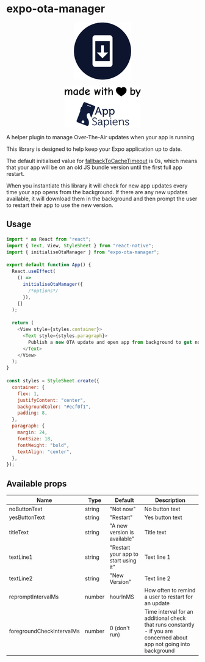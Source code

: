 # expo-ota-manager

<p align="center">
  <img alt="Expo OTA manager" width="150" src="expo-ota-manager.svg">
</p>
<p align="center">
  <a href="https://appsapiens.uk/">
    <img alt="App sapiens" width="200" src="app-sap.png">
  </a>
</p>
A helper plugin to manage Over-The-Air updates when your app is running

This library is designed to help keep your Expo application up to date.

The default initialised value for [fallbackToCacheTimeout](https://docs.expo.io/versions/latest/config/app/#fallbacktocachetimeout) is 0s, which means that your app will be on an old JS bundle version until the first full app restart.

When you instantiate this library it will check for new app updates every time your app opens from the background.
If there are any new updates available, it will download them in the background and then prompt the user to restart their app to use the new version.

## Usage

```javascript
import * as React from "react";
import { Text, View, StyleSheet } from "react-native";
import { initialiseOtaManager } from "expo-ota-manager";

export default function App() {
  React.useEffect(
    () =>
      initialiseOtaManager({
        /*options*/
      }),
    []
  );

  return (
    <View style={styles.container}>
      <Text style={styles.paragraph}>
        Publish a new OTA update and open app from background to get notified
      </Text>
    </View>
  );
}

const styles = StyleSheet.create({
  container: {
    flex: 1,
    justifyContent: "center",
    backgroundColor: "#ecf0f1",
    padding: 8,
  },
  paragraph: {
    margin: 24,
    fontSize: 18,
    fontWeight: "bold",
    textAlign: "center",
  },
});
```

## Available props

| Name                      | Type   | Default                              | Description                                                                                                           |
| ------------------------- | ------ | ------------------------------------ | --------------------------------------------------------------------------------------------------------------------- |
| noButtonText              | string | "Not now"                            | No button text                                                                                                        |
| yesButtonText             | string | "Restart"                            | Yes button text                                                                                                       |
| titleText                 | string | "A new version is available"         | Title text                                                                                                            |
| textLine1                 | string | "Restart your app to start using it" | Text line 1                                                                                                           |
| textLine2                 | string | "New Version"                        | Text line 2                                                                                                           |
| repromptIntervalMs        | number | hourInMS                             | How often to remind a user to restart for an update                                                                   |
| foregroundCheckIntervalMs | number | 0 (don't run)                        | Time interval for an additional check that runs constantly - if you are concerned about app not going into background |
